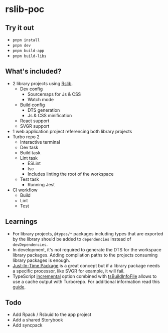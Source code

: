 # rslib-poc

## Try it out

- `pnpm install`
- `pnpm dev`
- `pnpm build-app`
- `pnpm build-libs`

## What's included?

- 2 library projects using [Rslib](https://lib.rsbuild.dev/).
    - Dev config
        - Sourcemaps for Js & CSS
        - Watch mode
    - Build config
        - DTS generation
        - Js & CSS minification
    - React support
    - SVGR support
- 1 web application project referencing both library projects
- Turbo repo 2
    - Interactive terminal
    - Dev task
    - Build task
    - Lint task
        - ESLint
        - tsc
        - Includes linting the root of the workspace
    - Test task
        - Running Jest
- CI workflow
    - Build
    - Lint
    - Test

## Learnings

- For library projects, `@types/*` packages including types that are exported by the library should be added to `dependencies` instead of `devDependencies`.
- In development, it's not required to generate the DTS for the workspace library packages. Adding compilation paths to the projects consuming library packages is enough.
- [Just-In-Time Package](https://www.shew.dev/monorepos/packaging/jit) is a great concept but if a library package needs a specific processor, like SVGR for example, it will fail.
- TypeScript [incremental](https://www.typescriptlang.org/tsconfig/#incremental) option combined with [tsBuildInfoFile](https://www.typescriptlang.org/tsconfig/#tsBuildInfoFile) allows to use a cache output with Turborepo. For additional information read this [guide](https://www.shew.dev/monorepos/guardrails/typescript).

## Todo

- Add Rpack / Rsbuid to the app project
- Add a shared Storybook
- Add syncpack
